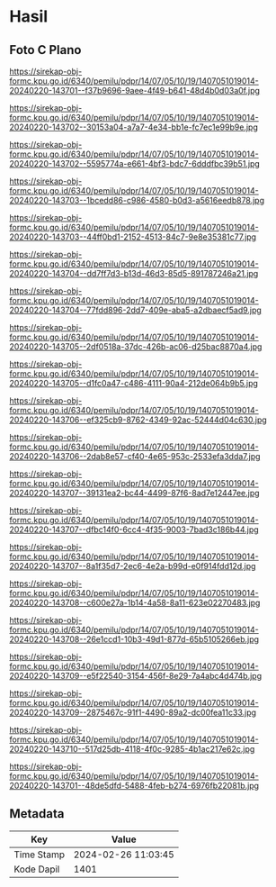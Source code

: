 # Hasil

## Foto C Plano

https://sirekap-obj-formc.kpu.go.id/6340/pemilu/pdpr/14/07/05/10/19/1407051019014-20240220-143701--f37b9696-9aee-4f49-b641-48d4b0d03a0f.jpg

https://sirekap-obj-formc.kpu.go.id/6340/pemilu/pdpr/14/07/05/10/19/1407051019014-20240220-143702--30153a04-a7a7-4e34-bb1e-fc7ec1e99b9e.jpg

https://sirekap-obj-formc.kpu.go.id/6340/pemilu/pdpr/14/07/05/10/19/1407051019014-20240220-143702--5595774a-e661-4bf3-bdc7-6dddfbc39b51.jpg

https://sirekap-obj-formc.kpu.go.id/6340/pemilu/pdpr/14/07/05/10/19/1407051019014-20240220-143703--1bcedd86-c986-4580-b0d3-a5616eedb878.jpg

https://sirekap-obj-formc.kpu.go.id/6340/pemilu/pdpr/14/07/05/10/19/1407051019014-20240220-143703--44ff0bd1-2152-4513-84c7-9e8e35381c77.jpg

https://sirekap-obj-formc.kpu.go.id/6340/pemilu/pdpr/14/07/05/10/19/1407051019014-20240220-143704--dd7ff7d3-b13d-46d3-85d5-891787246a21.jpg

https://sirekap-obj-formc.kpu.go.id/6340/pemilu/pdpr/14/07/05/10/19/1407051019014-20240220-143704--77fdd896-2dd7-409e-aba5-a2dbaecf5ad9.jpg

https://sirekap-obj-formc.kpu.go.id/6340/pemilu/pdpr/14/07/05/10/19/1407051019014-20240220-143705--2df0518a-37dc-426b-ac06-d25bac8870a4.jpg

https://sirekap-obj-formc.kpu.go.id/6340/pemilu/pdpr/14/07/05/10/19/1407051019014-20240220-143705--d1fc0a47-c486-4111-90a4-212de064b9b5.jpg

https://sirekap-obj-formc.kpu.go.id/6340/pemilu/pdpr/14/07/05/10/19/1407051019014-20240220-143706--ef325cb9-8762-4349-92ac-52444d04c630.jpg

https://sirekap-obj-formc.kpu.go.id/6340/pemilu/pdpr/14/07/05/10/19/1407051019014-20240220-143706--2dab8e57-cf40-4e65-953c-2533efa3dda7.jpg

https://sirekap-obj-formc.kpu.go.id/6340/pemilu/pdpr/14/07/05/10/19/1407051019014-20240220-143707--39131ea2-bc44-4499-87f6-8ad7e12447ee.jpg

https://sirekap-obj-formc.kpu.go.id/6340/pemilu/pdpr/14/07/05/10/19/1407051019014-20240220-143707--dfbc14f0-6cc4-4f35-9003-7bad3c186b44.jpg

https://sirekap-obj-formc.kpu.go.id/6340/pemilu/pdpr/14/07/05/10/19/1407051019014-20240220-143707--8a1f35d7-2ec6-4e2a-b99d-e0f914fdd12d.jpg

https://sirekap-obj-formc.kpu.go.id/6340/pemilu/pdpr/14/07/05/10/19/1407051019014-20240220-143708--c600e27a-1b14-4a58-8a11-623e02270483.jpg

https://sirekap-obj-formc.kpu.go.id/6340/pemilu/pdpr/14/07/05/10/19/1407051019014-20240220-143708--26e1ccd1-10b3-49d1-877d-65b5105266eb.jpg

https://sirekap-obj-formc.kpu.go.id/6340/pemilu/pdpr/14/07/05/10/19/1407051019014-20240220-143709--e5f22540-3154-456f-8e29-7a4abc4d474b.jpg

https://sirekap-obj-formc.kpu.go.id/6340/pemilu/pdpr/14/07/05/10/19/1407051019014-20240220-143709--2875467c-91f1-4490-89a2-dc00fea11c33.jpg

https://sirekap-obj-formc.kpu.go.id/6340/pemilu/pdpr/14/07/05/10/19/1407051019014-20240220-143710--517d25db-4118-4f0c-9285-4b1ac217e62c.jpg

https://sirekap-obj-formc.kpu.go.id/6340/pemilu/pdpr/14/07/05/10/19/1407051019014-20240220-143701--48de5dfd-5488-4feb-b274-6976fb22081b.jpg


## Metadata

| Key        | Value               |
| ---------- | ------------------- |
| Time Stamp | 2024-02-26 11:03:45 |
| Kode Dapil | 1401                |



